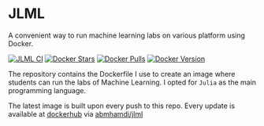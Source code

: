 # JLML

A convenient way to run machine learning labs on various platform using Docker.

[![JLML CI](https://github.com/a-mhamdi/pyml/actions/workflows/docker-image.yml/badge.svg)](https://github.com/a-mhamdi/jlml/actions/workflows/docker-image.yml)
[![Docker Stars](https://img.shields.io/docker/stars/abmhamdi/jlml)](https://hub.docker.com/r/abmhamdi/jlml)
[![Docker Pulls](https://img.shields.io/docker/pulls/abmhamdi/jlml)](https://hub.docker.com/r/abmhamdi/jlml)
[![Docker Version](https://img.shields.io/docker/v/abmhamdi/jlml?sort=semver)](https://hub.docker.com/r/abmhamdi/jlml)

<!--
[![Docker Automated](https://img.shields.io/docker/cloud/automated/abmhamdi/jlml)](https://hub.docker.com/r/abmhamdi/jlml)
[![Docker Build](https://img.shields.io/docker/cloud/build/abmhamdi/jlml)](https://hub.docker.com/r/abmhamdi/jlml)
!-->

The repository contains the Dockerfile I use to create an image where students can run the labs of Machine Learning. I opted for `Julia` as the main programming language.

The latest image is built upon every push to this repo. Every update is available at [dockerhub](https://hub.docker.com/) via [abmhamdi/jlml](https://hub.docker.com/repository/docker/abmhamdi/jlml)

